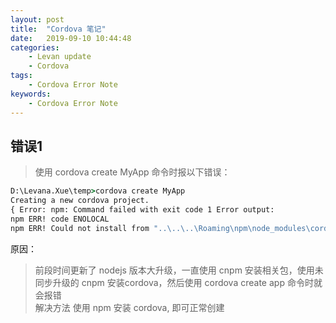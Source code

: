 ```yaml
---
layout: post  
title:  "Cordova 笔记"  
date:   2019-09-10 10:44:48
categories: 
    - Levan update  
    - Cordova
tags: 
    - Cordova Error Note
keywords: 
    - Cordova Error Note  
---
```


## 错误1

> 使用 cordova create MyApp 命令时报以下错误：

```cmd
D:\Levana.Xue\temp>cordova create MyApp
Creating a new cordova project.
{ Error: npm: Command failed with exit code 1 Error output:
npm ERR! code ENOLOCAL
npm ERR! Could not install from "..\..\..\Roaming\npm\node_modules\cordova\node_modules\_cordova-app-hello-world@4.0.0@cordova-app-hello-world\index.js" as it does not contain a package.json file.
```

原因：  

> 前段时间更新了 nodejs 版本大升级，一直使用 cnpm 安装相关包，使用未同步升级的 cnpm 安装cordova，然后使用 cordova create app 命令时就会报错  
解决方法
> 使用 npm 安装 cordova, 即可正常创建

<!--more -->